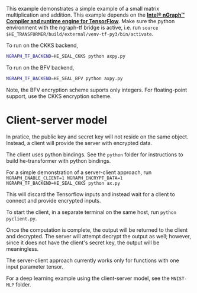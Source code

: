 This example demonstrates a simple example of a small matrix multiplication and addition. This example depends on the [**Intel® nGraph™ Compiler and runtime engine for TensorFlow**](https://github.com/NervanaSystems/ngraph-tf). Make sure the python environment with the ngraph-tf bridge is active, i.e. run `source $HE_TRANSFORMER/build/external/venv-tf-py3/bin/activate`.

To run on the CKKS backend,
```bash
NGRAPH_TF_BACKEND=HE_SEAL_CKKS python axpy.py
```
To run on the BFV backend,
```bash
NGRAPH_TF_BACKEND=HE_SEAL_BFV python axpy.py
```

Note, the BFV encryption scheme suports only integers. For floating-point support, use the CKKS encryption scheme.

#  Client-server model
In pratice, the public key and secret key will not reside on the same object.
Instead, a client will provide the server with encrypted data.

The client uses python bindings. See the `python` folder for instructions to build he-transformer with python bindings.

For a simple demonstration of a server-client approach, run
`NGRAPH_ENABLE_CLIENT=1 NGRAPH_ENCRYPT_DATA=1 NGRAPH_TF_BACKEND=HE_SEAL_CKKS python ax.py`

This will discard the Tensorflow inputs and instead wait for a client to connect and provide encrypted inputs.

To start the client, in a separate terminal on the same host, run `python pyclient.py`.

Once the computation is complete, the output will be returned to the client and decrypted. The server will attempt decrypt the output as well; however, since it does not have the client's secret key, the output will be meaningless.

The server-client approach currently works only for functions with one input parameter tensor.

For a deep learning example using the client-server model, see the `MNIST-MLP` folder.
